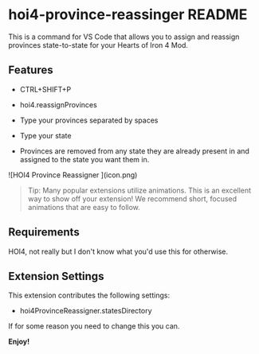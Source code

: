 # hoi4-province-reassinger README

This is a command for VS Code that allows you to assign and reassign provinces state-to-state for your Hearts of Iron 4 Mod.

## Features

* CTRL+SHIFT+P

* hoi4.reassignProvinces

* Type your provinces separated by spaces

* Type your state

* Provinces are removed from any state they are already present in and assigned to the state you want them in.

\!\[HOI4 Province Reassigner \]\(icon.png\)

> Tip: Many popular extensions utilize animations. This is an excellent way to show off your extension! We recommend short, focused animations that are easy to follow.

## Requirements

HOI4, not really but I don't know what you'd use this for otherwise.

## Extension Settings


This extension contributes the following settings:

* hoi4ProvinceReassigner.statesDirectory

If for some reason you need to change this you can.

**Enjoy!**
